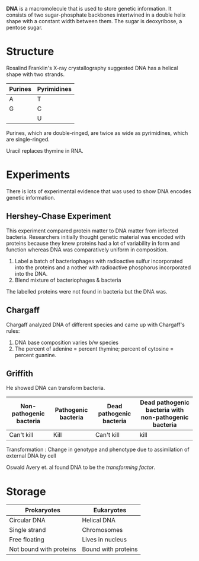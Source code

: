 **DNA** is a macromolecule that is used to store genetic information. It consists of two sugar-phosphate backbones intertwined in a double helix shape with a constant width between them. The sugar is deoxyribose, a pentose sugar.

# Structure

Rosalind Franklin's X-ray crystallography suggested DNA has a helical shape with two strands.

|Purines|Pyrimidines|
|-------|-----------|
|A|T|
|G|C|
||U|

Purines, which are double-ringed, are twice as wide as pyrimidines, which are single-ringed.

Uracil replaces thymine in RNA.

# Experiments

There is lots of experimental evidence that was used to show DNA encodes genetic information.

## Hershey-Chase Experiment

This experiment compared protein matter to DNA matter from infected bacteria. Researchers initially thought genetic material was encoded with proteins because they knew proteins had a lot of variability in form and function whereas DNA was comparatively uniform in composition.

1. Label a batch of bacteriophages with radioactive sulfur incorporated into the proteins and a nother with radioactive phosphorus incorporated into the DNA.
2. Blend mixture of bacteriophages & bacteria

The labelled proteins were not found in bacteria but the DNA was.

## Chargaff

Chargaff analyzed DNA of different species and came up with Chargaff's rules:

1. DNA base composition varies b/w species
2. The percent of adenine = percent thymine; percent of cytosine = percent guanine.

## Griffith

He showed DNA can transform bacteria. 

|Non-pathogenic bacteria|Pathogenic bacteria|Dead pathogenic bacteria|Dead pathogenic bacteria with non-pathogenic bacteria|
|--------------|---------------|------------|------------|
|Can't kill|Kill|Can't kill|kill|

Transformation
: Change in genotype and phenotype due to assimilation of external DNA by cell

Oswald Avery et. al found DNA to be the *transforming factor*.

# Storage

|Prokaryotes|Eukaryotes|
|-----------|----------|
|Circular DNA|Helical DNA|
|Single strand|Chromosomes|
|Free floating|Lives in nucleus|
|Not bound with proteins|Bound with proteins|
